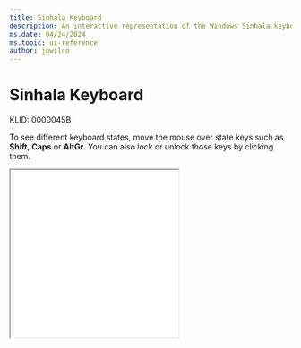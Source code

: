 ```yaml
---
title: Sinhala Keyboard
description: An interactive representation of the Windows Sinhala keyboard. To see different keyboard states, click or move the mouse over the state keys.
ms.date: 04/24/2024
ms.topic: ui-reference
author: jowilco
---
```


# Sinhala Keyboard

KLID: 0000045B

To see different keyboard states, move the mouse over state keys such as **Shift**, **Caps** or **AltGr**. You can also lock or unlock those keys by clicking them.

<iframe src="kbdsn1.html" height="300"></iframe>

